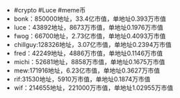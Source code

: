 - #crypto #Luce #meme币
- bonk：850000地址，33.4亿市值，单地址0.393万市值
- luce：43892地址，8673万市值，单地址0.1976万市值
- fwog：66700地址，2.73亿市值，单地址0.4093万市值
- chillguy:128326地址，3.07亿市值，单地址0.2394万市值
- fred：42249地址，4886万市值，单地址0.1146万市值
- michi：52681地址，8858万市值，单地址0.1675万市值
- mew:171916地址，6.23亿市值，单地址0.3627万市值
- rif:31530地址，5910万市值，单地址0.1874万市值
- wif：214655地址，221000万市值，单地址1.02955万市值